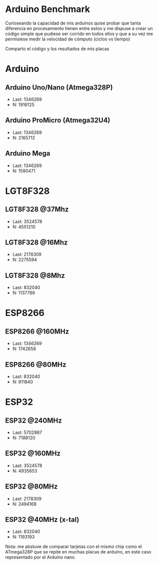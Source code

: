 # Arduino Benchmark
Curioseando la capacidad de mis arduinos quise probar que tanta diferencia en procesamiento tienen entre estos y me dispuse a crear un código simple que pudiese ser corrido en todos ellos y que a su vez me permisiese medir la velocidad de cómputo (ciclos vs tiempo)

Comparto el código y los resultados de mis placas
# Arduino
## Arduino Uno/Nano (Atmega328P)
* Last: 1346269
* N: 1916125
## Arduino ProMicro (Atmega32U4)
* Last: 1346269
* N: 2165712
## Arduino Mega
* Last: 1346269
* N: 1590471


# LGT8F328
## LGT8F328 @37Mhz
* Last: 3524578
* N: 4551210
## LGT8F328 @16Mhz
* Last: 2178309
* N: 2275594
## LGT8F328 @8Mhz
* Last: 832040
* N: 1137786


# ESP8266
## ESP8266 @160MHz
* Last: 1346269
* N: 1742658
## ESP8266 @80MHz
* Last: 832040
* N: 911840
  
# ESP32
## ESP32 @240MHz
* Last: 5702887
* N: 7188120
## ESP32 @160MHz
* Last: 3524578
* N: 4935653
## ESP32 @80MHz
* Last: 2178309
* N: 2494168
## ESP32 @40MHz (x-tal)
* Last: 832040
* N: 1193193



Nota: me abstuve de comparar tarjetas con el mismo chip como el ATmega328P que se repite en muchas placas de arduino, en este caso representado por el Arduino nano.
